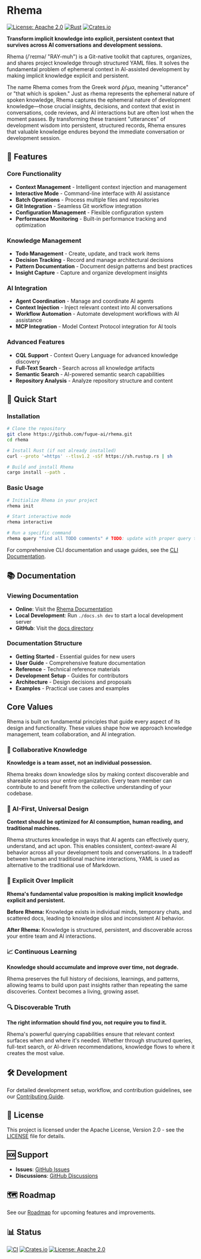 # Rhema

[![License: Apache 2.0](https://img.shields.io/badge/License-Apache%202.0-blue.svg)](https://opensource.org/licenses/Apache-2.0)
[![Rust](https://github.com/fugue-ai/rhema/workflows/Rust/badge.svg)](https://github.com/fugue-ai/rhema/actions)
[![Crates.io](https://img.shields.io/crates/v/rhema)](https://crates.io/crates/rhema)

**Transform implicit knowledge into explicit, persistent context that survives across AI conversations and development sessions.**

Rhema (/ˈreɪmə/ "RAY-muh") is a Git-native toolkit that captures, organizes, and shares project knowledge through structured YAML files. It solves the fundamental problem of ephemeral context in AI-assisted development by making implicit knowledge explicit and persistent.

The name Rhema comes from the Greek word ῥῆμα, meaning "utterance" or "that which is spoken." Just as rhema represents the ephemeral nature of spoken knowledge, Rhema captures the ephemeral nature of development knowledge—those crucial insights, decisions, and context that exist in conversations, code reviews, and AI interactions but are often lost when the moment passes. By transforming these transient "utterances" of development wisdom into persistent, structured records, Rhema ensures that valuable knowledge endures beyond the immediate conversation or development session.

## 📖 Features

### Core Functionality
- **Context Management** - Intelligent context injection and management
- **Interactive Mode** - Command-line interface with AI assistance
- **Batch Operations** - Process multiple files and repositories
- **Git Integration** - Seamless Git workflow integration
- **Configuration Management** - Flexible configuration system
- **Performance Monitoring** - Built-in performance tracking and optimization

### Knowledge Management
- **Todo Management** - Create, update, and track work items
- **Decision Tracking** - Record and manage architectural decisions
- **Pattern Documentation** - Document design patterns and best practices
- **Insight Capture** - Capture and organize development insights

### AI Integration
- **Agent Coordination** - Manage and coordinate AI agents
- **Context Injection** - Inject relevant context into AI conversations
- **Workflow Automation** - Automate development workflows with AI assistance
- **MCP Integration** - Model Context Protocol integration for AI tools

### Advanced Features
- **CQL Support** - Context Query Language for advanced knowledge discovery
- **Full-Text Search** - Search across all knowledge artifacts
- **Semantic Search** - AI-powered semantic search capabilities
- **Repository Analysis** - Analyze repository structure and content

## 🚀 Quick Start

### Installation

```bash
# Clone the repository
git clone https://github.com/fugue-ai/rhema.git
cd rhema

# Install Rust (if not already installed)
curl --proto '=https' --tlsv1.2 -sSf https://sh.rustup.rs | sh

# Build and install Rhema
cargo install --path .
```

### Basic Usage

```bash
# Initialize Rhema in your project
rhema init

# Start interactive mode
rhema interactive

# Run a specific command
rhema query "find all TODO comments" # TODO: update with proper query that will always work in fugue-ai/rhema repo
```

For comprehensive CLI documentation and usage guides, see the [CLI Documentation](./crates/cli/README.md).

## 📚 Documentation

### Viewing Documentation

- **Online**: Visit the [Rhema Documentation](https://fugue-ai.github.io/rhema/)
- **Local Development**: Run `./docs.sh dev` to start a local development server
- **GitHub**: Visit the [docs directory](./docs)

### Documentation Structure

- **Getting Started** - Essential guides for new users
- **User Guide** - Comprehensive feature documentation
- **Reference** - Technical reference materials
- **Development Setup** - Guides for contributors
- **Architecture** - Design decisions and proposals
- **Examples** - Practical use cases and examples

## Core Values

Rhema is built on fundamental principles that guide every aspect of its design and functionality. These values shape how we approach knowledge management, team collaboration, and AI integration.

### 🤝 Collaborative Knowledge

**Knowledge is a team asset, not an individual possession.**

Rhema breaks down knowledge silos by making context discoverable and shareable across your entire organization. Every team member can contribute to and benefit from the collective understanding of your codebase.

### 🎯 AI-First, Universal Design

**Context should be optimized for AI consumption, human reading, and traditional machines.**

Rhema structures knowledge in ways that AI agents can effectively query, understand, and act upon. This enables consistent, context-aware AI behavior across all your development tools and conversations. In a tradeoff between human and traditional machine interactions, YAML is used as alternative to the traditional use of Markdown.

### 🎯 Explicit Over Implicit

**Rhema's fundamental value proposition is making implicit knowledge explicit and persistent.**

**Before Rhema:** Knowledge exists in individual minds, temporary chats, and scattered docs, leading to knowledge silos and inconsistent AI behavior.

**After Rhema:** Knowledge is structured, persistent, and discoverable across your entire team and AI interactions.

### 📈 Continuous Learning

**Knowledge should accumulate and improve over time, not degrade.**

Rhema preserves the full history of decisions, learnings, and patterns, allowing teams to build upon past insights rather than repeating the same discoveries. Context becomes a living, growing asset.

### 🔍 Discoverable Truth

**The right information should find you, not require you to find it.**

Rhema's powerful querying capabilities ensure that relevant context surfaces when and where it's needed. Whether through structured queries, full-text search, or AI-driven recommendations, knowledge flows to where it creates the most value.

## 🛠️ Development

For detailed development setup, workflow, and contribution guidelines, see our [Contributing Guide](CONTRIBUTING.md).

## 📄 License

This project is licensed under the Apache License, Version 2.0 - see the [LICENSE](LICENSE) file for details.

## 🆘 Support

- **Issues**: [GitHub Issues](https://github.com/fugue-ai/rhema/issues)
- **Discussions**: [GitHub Discussions](https://github.com/fugue-ai/rhema/discussions)

## 🗺️ Roadmap

See our [Roadmap](ROADMAP.md) for upcoming features and improvements.

## 📊 Status

[![CI](https://github.com/fugue-ai/rhema/workflows/CI/badge.svg)](https://github.com/fugue-ai/rhema/actions)
[![Crates.io](https://img.shields.io/crates/v/rhema)](https://crates.io/crates/rhema)
[![License: Apache 2.0](https://img.shields.io/badge/License-Apache%202.0-blue.svg)](https://opensource.org/licenses/Apache-2.0) 
